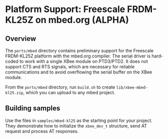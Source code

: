Platform Support: Freescale FRDM-KL25Z on mbed.org (ALPHA)
==========================================================

Overview
--------
The `ports/mbed` directory contains preliminary support for the Freescale 
FRDM-KL25Z platform with the mbed.org compiler.  The serial driver is 
hard-coded to work with a single XBee module on PTD3/PTD2.  It does not 
support CTS and RTS signals, which are necessary for reliable 
communications and to avoid overflowing the serial buffer on the XBee 
module.

From the `ports/mbed` directory, run `build.sh` to create 
`lib/xbee-mbed-kl25.zip`, which you can upload to any mbed project.


Building samples
----------------
Use the files in `samples/mbed-kl25` as the starting point for your 
project.  They demonstrate how to initialize the `xbee_dev_t` structure, 
send AT request and process AT responses.
